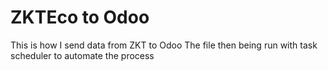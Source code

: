 # ZKTEco to Odoo

This is how I send data from ZKT to Odoo
The file then being run with task scheduler to automate the process
